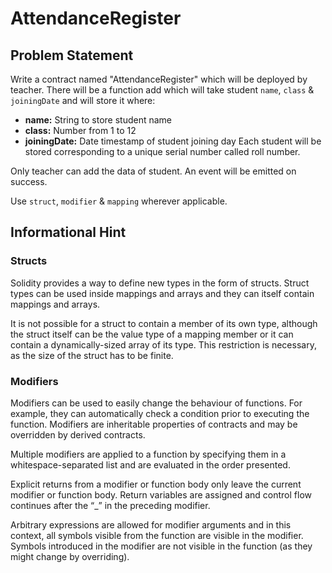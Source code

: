 # AttendanceRegister
## Problem Statement

Write a contract named "AttendanceRegister" which will be deployed by teacher. There will be a function add which will take student `name`,   `class` & `joiningDate` and will store it where:

- **name:** String to store student name
- **class:** Number from 1 to 12
- **joiningDate:** Date timestamp of student joining day
Each student will be stored corresponding to a unique serial number called roll number.

Only teacher can add the data of student. An event will be emitted on success.

Use `struct`, `modifier` & `mapping` wherever applicable. 

## Informational Hint

### Structs
Solidity provides a way to define new types in the form of structs. Struct types can be used inside mappings and arrays and they can itself contain mappings and arrays. 

It is not possible for a struct to contain a member of its own type, although the struct itself can be the value type of a mapping member or it can contain a dynamically-sized array of its type. This restriction is necessary, as the size of the struct has to be finite.

### Modifiers
Modifiers can be used to easily change the behaviour of functions. For example, they can automatically check a condition prior to executing the function. Modifiers are inheritable properties of contracts and may be overridden by derived contracts.

Multiple modifiers are applied to a function by specifying them in a whitespace-separated list and are evaluated in the order presented.

Explicit returns from a modifier or function body only leave the current modifier or function body. Return variables are assigned and control flow continues after the “_” in the preceding modifier.

Arbitrary expressions are allowed for modifier arguments and in this context, all symbols visible from the function are visible in the modifier. Symbols introduced in the modifier are not visible in the function (as they might change by overriding).


